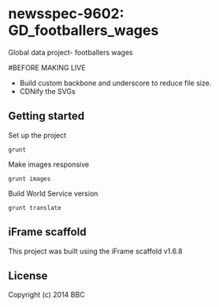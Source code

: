 # newsspec-9602: GD_footballers_wages

Global data project- footballers wages

#BEFORE MAKING LIVE
 * Build custom backbone and underscore to reduce file size.
 * CDNify the SVGs
## Getting started

Set up the project

```
grunt
```

Make images responsive

```
grunt images
```

Build World Service version

```
grunt translate
```

## iFrame scaffold

This project was built using the iFrame scaffold v1.6.8

## License
Copyright (c) 2014 BBC